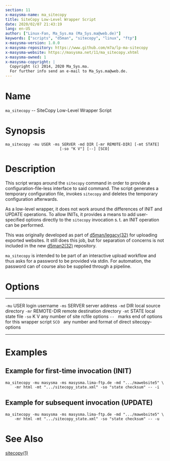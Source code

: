 ```yaml
---
section: 11
x-masysma-name: ma_sitecopy
title: SiteCopy Low-Level Wrapper Script
date: 2020/02/07 21:43:19
lang: en-US
author: ["Linux-Fan, Ma_Sys.ma (Ma_Sys.ma@web.de)"]
keywords: ["scripts", "d5man", "sitecopy", "linux", "ftp"]
x-masysma-version: 1.0.0
x-masysma-repository: https://www.github.com/m7a/lp-ma-sitecopy
x-masysma-website: https://masysma.net/11/ma_sitecopy.xhtml
x-masysma-owned: 1
x-masysma-copyright: |
  Copyright (c) 2014, 2020 Ma_Sys.ma.
  For further info send an e-mail to Ma_Sys.ma@web.de.
---
```

Name
====

`ma_sitecopy` -- SiteCopy Low-Level Wrapper Script

Synopsis
========

	ma_sitecopy -mu USER -ms SERVER -md DIR [-mr REMOTE-DIR] [-mt STATE]
							[-so "K V"] [--] [SCO]

Description
===========

This script wraps around the `sitecopy` command in order to provide a
configuration-file-less interface to said command. The script generates a
temporary configuration file, invokes `sitecopy` and deletes the temporary
configuration afterwards.

As a low-level wrapper, it does not work around the differences of INIT and
UPDATE operations. To allow INITs, it provides a means to add user-specified
options directly to the `sitecopy` invocation s. t. an INIT operation can
be performed.

This was originally developed as part of
[d5man/legacy(32)](../32/d5man_legacy.xhtml) for uploading exported websites.
It still does this job, but for separation of concerns is not included in the
new [d5man2(32)](../32/d5man2.xhtml) repository.

`ma_sitecopy` is intended to be part of an interactive upload workflow and thus
asks for a password to be provided via stdin. For automation, the password can
of course also be supplied through a pipeline.

Options
=======

----- ----------  ------------------------------------------------
`-mu` USER        login username
`-ms` SERVER      server address
`-md` DIR         local source directory
`-mr` REMOTE-DIR  remote destination directory
`-mt` STATE       local state file
`-so` K V         any number of site rcfile options
`--`              marks end of options for this wrapper script
`SCO`             any number and format of direct sitecopy-options
----- ----------  ------------------------------------------------

Examples
========

## Example for first-time invocation (INIT)

	ma_sitecopy -mu masysma -ms masysma.lima-ftp.de -md ".../mawebsite5" \
		-mr html -mt ".../sitecopy_state.xml" -so "state checksum" -- -i

## Example for subsequent invocation (UPDATE)

	ma_sitecopy -mu masysma -ms masysma.lima-ftp.de -md ".../mawebsite5" \
		-mr html -mt ".../sitecopy_state.xml" -so "state checksum" -- -u

See Also
========

[sitecopy(1)](https://manpages.debian.org/buster/sitecopy/sitecopy.1.en.html)
